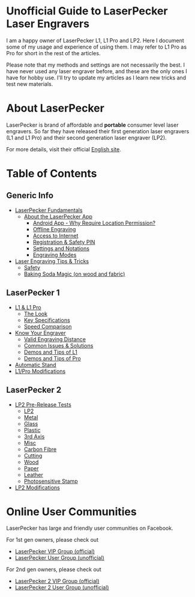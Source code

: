 # Unofficial Guide to LaserPecker Laser Engravers

I am a happy owner of LaserPecker L1, L1 Pro and LP2. Here I document some of my usage and experience of using them. I may refer to L1 Pro as Pro for short in the rest of the articles.

Please note that my methods and settings are not necessarily the best. I have never used any laser engraver before, and these are the only ones I have for hobby use. I'll try to update my articles as I learn new tricks and test new materials.


# About LaserPecker

LaserPecker is brand of affordable and **portable** consumer level laser engravers. So far they have released their first generation laser engravers (L1 and L1 Pro) and their second generation laser engraver (LP2).

For more details, visit their official [English site](https://www.laserpecker.net/).


# Table of Contents
## Generic Info
- [LaserPecker Fundamentals](/LP_fundamentals.md)
  - [About the LaserPecker App](/LP_fundamentals.md#about-the-laserpecker-app)
    - [Android App - Why Require Location Permission?](/LP_fundamentals.md#android-app---why-require-location-permission)
    - [Offline Engraving](/LP_fundamentals.md#offline-engraving)
    - [Access to Internet](/LP_fundamentals.md#access-to-internet)
    - [Registration & Safety PIN](/LP_fundamentals.md#registration--safety-pin)
    - [Settings and Notations](/LP_fundamentals.md#settings-and-notations)
    - [Engraving Modes](/LP_fundamentals.md#engraving-modes)
- [Laser Engraving Tips & Tricks](/laser_engraving.md)
  - [Safety](/laser_engraving.md#safety)
  - [Baking Soda Magic (on wood and fabric)](/laser_engraving.md#baking-soda-magic-on-wood-and-fabric)
## LaserPecker 1
- [L1 & L1 Pro](/L1_index.md)
  - [The Look](/L1_index.md#the-look)
  - [Key Specifications](/L1_index.md#key-specifications)
  - [Speed Comparison](/L1_index.md#speed-comparison)
- [Know Your Engraver](/L1_index.md#know-your-engraver)
  - [Valid Engraving Distance](/L1_index.md#valid-engraving-distance)
  - [Common Issues & Solutions](/L1_index.md#common-issues--solutions)
  - [Demos and Tips of L1](L1.md)
  - [Demos and Tips of Pro](Pro.md)
- [Automatic Stand](Auto_Stand.md)
- [L1/Pro Modifications](/L1_index.md#l1pro-modifications)
## LaserPecker 2
- [LP2 Pre-Release Tests](/LP2_pre_release_tests.md)
  - [LP2](/LP2_pre_release_tests.md#lp2)
  - [Metal](/LP2_pre_release_tests.md#metal)
  - [Glass](/LP2_pre_release_tests.md#glass)
  - [Plastic](/LP2_pre_release_tests.md#plastic)
  - [3rd Axis](/LP2_pre_release_tests.md#3rd-axis)
  - [Misc](/LP2_pre_release_tests.md#misc)
  - [Carbon Fibre](/LP2_pre_release_tests.md#carbon-fibre)
  - [Cutting](/LP2_pre_release_tests.md#cutting)
  - [Wood](/LP2_pre_release_tests.md#wood)
  - [Paper](/LP2_pre_release_tests.md#paper)
  - [Leather](/LP2_pre_release_tests.md#leather)
  - [Photosensitive Stamp](/LP2_pre_release_tests.md#photosensitive-stamp)
- [LP2 Modifications](/modifications.md#mods-for-lp2)




# Online User Communities

LaserPecker has large and friendly user communities on Facebook.

For 1st gen owners, please check out

* [LaserPecker VIP Group (official)](https://www.facebook.com/groups/laserpecker/)
* [LaserPecker User Group (unofficial)](https://www.facebook.com/groups/203376080793152/)

For 2nd gen owners, please check out

* [LaserPecker 2 VIP Group (official)](https://www.facebook.com/groups/374697760505822/)
* [LaserPecker 2 User Group (unofficial)](https://www.facebook.com/groups/lp2users/)



